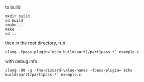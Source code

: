 to build
```
mkdir build
cd build
cmake ..
make
cd ..
```

then in the root directory, run
```
clang -fpass-plugin=`echo build/part1/part1pass.*` example.c
```


with debug info
```
clang -O0 -g -fno-discard-value-names -fpass-plugin=`echo build/part1/part1pass.*` example.c
```